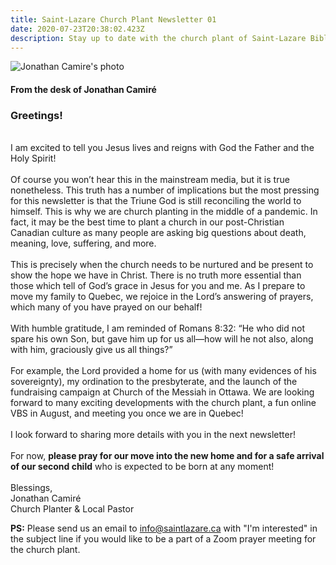 ```yaml
---
title: Saint-Lazare Church Plant Newsletter 01
date: 2020-07-23T20:38:02.423Z
description: Stay up to date with the church plant of Saint-Lazare Bible Church.
---
```

![Jonathan Camire's photo](/img/jonathan.jpg "Jonathan Camire")

#### From the desk of Jonathan Camiré

### Greetings!

\
I am excited to tell you Jesus lives and reigns with God the Father and the Holy Spirit!\
\
Of course you won’t hear this in the mainstream media, but it is true nonetheless. This truth has a number of implications but the most pressing for this newsletter is that the Triune God is still reconciling the world to himself. This is why we are church planting in the middle of a pandemic. In fact, it may be the best time to plant a church in our post-Christian Canadian culture as many people are asking big questions about death, meaning, love, suffering, and more.\
\
This is precisely when the church needs to be nurtured and be present to show the hope we have in Christ. There is no truth more essential than those which tell of God’s grace in Jesus for you and me. As I prepare to move my family to Quebec, we rejoice in the Lord’s answering of prayers, which many of you have prayed on our behalf!\
\
With humble gratitude, I am reminded of Romans 8:32: “He who did not spare his own Son, but gave him up for us all—how will he not also, along with him, graciously give us all things?”\
\
For example, the Lord provided a home for us (with many evidences of his sovereignty), my ordination to the presbyterate, and the launch of the fundraising campaign at Church of the Messiah in Ottawa. We are looking forward to many exciting developments with the church plant, a fun online VBS in August, and meeting you once we are in Quebec!\
\
I look forward to sharing more details with you in the next newsletter!\
\
For now, **please pray for our move into the new home and for a safe arrival of our second child** who is expected to be born at any moment!\
\
Blessings,\
Jonathan Camiré\
Church Planter & Local Pastor

**PS:** Please send us an email to info@saintlazare.ca with "I'm interested" in the subject line if you would like to be a part of a Zoom prayer meeting for the church plant.
